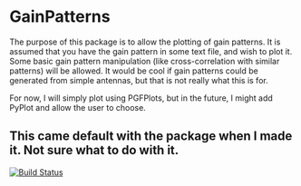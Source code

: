 # GainPatterns

The purpose of this package is to allow the plotting of gain patterns. It is assumed that you have the gain pattern in some text file, and wish to plot it. Some basic gain pattern manipulation (like cross-correlation with similar patterns) will be allowed. It would be cool if gain patterns could be generated from simple antennas, but that is not really what this is for.

For now, I will simply plot using PGFPlots, but in the future, I might add PyPlot and allow the user to choose.

## This came default with the package when I made it. Not sure what to do with it.
[![Build Status](https://travis-ci.org/dressel/GainPatterns.jl.svg?branch=master)](https://travis-ci.org/dressel/GainPatterns.jl)
